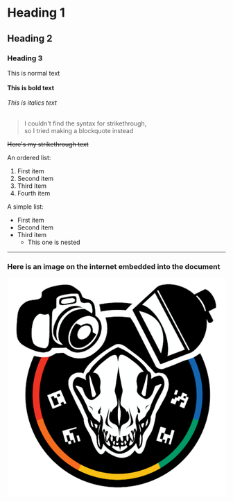 # Heading 1  

## Heading 2  

### Heading 3  

This is normal text <br>
<br>
**This is bold text** <br>
<br>
*This is italics text* <br>
<br>
> I couldn't find the syntax for strikethrough,<br>
> so I tried making a blockquote instead<br>

<s> Here's my strikethrough text</s>

An ordered list:  
1. First item  
2. Second item  
4. Third item   
5. Fourth item    


A simple list:
+ First item
+ Second item
+ Third item
    + This one is nested

---

### Here is an image on the internet embedded into the document

![The logo goes here](https://github.com/SlicerMorph/SlicerPhotogrammetry/blob/master/Photogrammetry/Resources/Icons/Photogrammetry.png)


